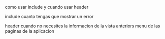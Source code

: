 como usar include y cuando usar header

include cuanto tengas que  mostrar un error

header cuando no necesites la informacion de la vista anteriors menu de
las paginas de la aplicacion



